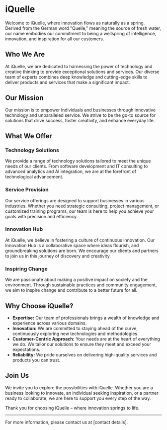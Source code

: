 # iQuelle 

Welcome to iQuelle, where innovation flows as naturally as a spring. Derived from the German word "Quelle," meaning the source of fresh water, our name embodies our commitment to being a wellspring of intelligence, innovation, and inspiration for all our customers.

## Who We Are

At iQuelle, we are dedicated to harnessing the power of technology and creative thinking to provide exceptional solutions and services. Our diverse team of experts combines deep knowledge and cutting-edge skills to deliver products and services that make a significant impact.

## Our Mission

Our mission is to empower individuals and businesses through innovative technology and unparalleled service. We strive to be the go-to source for solutions that drive success, foster creativity, and enhance everyday life.

## What We Offer

### Technology Solutions
We provide a range of technology solutions tailored to meet the unique needs of our clients. From software development and IT consulting to advanced analytics and AI integration, we are at the forefront of technological advancement.

### Service Provision
Our service offerings are designed to support businesses in various industries. Whether you need strategic consulting, project management, or customized training programs, our team is here to help you achieve your goals with precision and efficiency.

### Innovation Hub
At iQuelle, we believe in fostering a culture of continuous innovation. Our Innovation Hub is a collaborative space where ideas flourish, and groundbreaking solutions are born. We encourage our clients and partners to join us in this journey of discovery and creativity.

### Inspiring Change
We are passionate about making a positive impact on society and the environment. Through sustainable practices and community engagement, we aim to inspire change and contribute to a better future for all.

## Why Choose iQuelle?

- **Expertise:** Our team of professionals brings a wealth of knowledge and experience across various domains.
- **Innovation:** We are committed to staying ahead of the curve, continuously exploring new technologies and methodologies.
- **Customer-Centric Approach:** Your needs are at the heart of everything we do. We tailor our solutions to ensure they meet and exceed your expectations.
- **Reliability:** We pride ourselves on delivering high-quality services and products you can trust.

## Join Us

We invite you to explore the possibilities with iQuelle. Whether you are a business looking to innovate, an individual seeking inspiration, or a partner ready to collaborate, we are here to support you every step of the way.

Thank you for choosing iQuelle – where innovation springs to life.

---

For more information, please contact us at [contact details].
